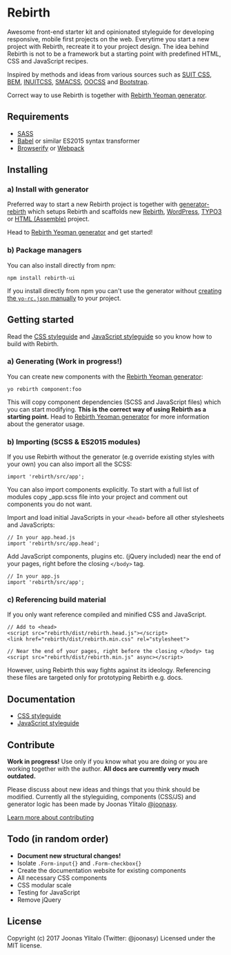 # Rebirth

Awesome front-end starter kit and opinionated styleguide for developing responsive, mobile first projects on the web. Everytime you start a new project with Rebirth, recreate it to your project design. The idea behind Rebirth is not to be a framework but a starting point with predefined HTML, CSS and JavaScript recipes.
 
Inspired by methods and ideas from various sources such as [SUIT CSS](https://github.com/suitcss/suit), [BEM](https://bem.info/), [INUITCSS](https://github.com/inuitcss), [SMACSS](https://smacss.com/), [OOCSS](http://oocss.org/) and [Bootstrap](http://getbootstrap.com). 

Correct way to use Rebirth is together with [Rebirth Yeoman generator](https://github.com/joonasy/generator-rebirth.git).

## Requirements

* [SASS](http://sass-lang.com/)
* [Babel](https://babeljs.io/) or similar ES2015 syntax transformer
* [Browserify](http://browserify.org/) or [Webpack](https://webpack.github.io/)

## Installing

### a) Install with generator

Preferred way to start a new Rebirth project is together with [generator-rebirth](https://github.com/joonasy/generator-rebirth.git) which setups Rebirth and scaffolds new [Rebirth](https://github.com/joonasy/rebirth.git), [WordPress](wordpress.org), [TYPO3](https://typo3.org/) or [HTML (Assemble)](https://github.com/assemble/assemble/) project.

Head to [Rebirth Yeoman generator](https://github.com/joonasy/generator-rebirth.git) and get started!

### b) Package managers

You can also install directly from npm:

```
npm install rebirth-ui
```

If you install directly from npm you can't use the generator without [creating the `yo-rc.json` manually](#) to your project.

## Getting started

Read the [CSS styleguide](docs/markdown/css) and [JavaScript styleguide](docs/markdown/js) so you know how to build with Rebirth.

### a) Generating (Work in progress!)

You can create new components with the [Rebirth Yeoman generator](https://github.com/joonasy/generator-rebirth.git):

```
yo rebirth component:foo
```

This will copy component dependencies (SCSS and JavaScript files) which you can start modifying. **This is the correct way of using Rebirth as a starting point.** Head to [Rebirth Yeoman generator](https://github.com/joonasy/generator-rebirth.git) for more information about the generator usage.

### b) Importing (SCSS & ES2015 modules)

If you use Rebirth without the generator (e.g override existing styles with your own) you can also import all the SCSS:

```
import 'rebirth/src/app';
```

You can also import components explicitly. To start with a full list of modules copy _app.scss file into your project and comment out components you do not want. 

Import and load initial JavaScripts in your `<head>` before all other stylesheets and JavaScripts:

```
// In your app.head.js
import 'rebirth/src/app.head';
```

Add JavaScript components, plugins etc. (jQuery included) near the end of your pages, right before the closing `</body>` tag. 

```
// In your app.js
import 'rebirth/src/app';
```


### c) Referencing build material

If you only want reference compiled and minified CSS and JavaScript.

``` 
// Add to <head>
<script src="rebirth/dist/rebirth.head.js"></script>
<link href="rebirth/dist/rebirth.min.css" rel="stylesheet">
```

```
// Near the end of your pages, right before the closing </body> tag
<script src="rebirth/dist/rebirth.min.js" async></script>
```

However, using Rebirth this way fights against its ideology. Referencing these files are targeted only for prototyping Rebirth e.g. docs.

## Documentation

* [CSS styleguide](docs/markdown/css)
* [JavaScript styleguide](docs/markdown/css)

## Contribute

**Work in progress!** Use only if you know what you are doing or you are working together with the author. **All docs are currently very much outdated.**

Please discuss about new ideas and things that you think should be modified. Currently all the styleguiding, components (CSS/JS) and generator logic has been made by Joonas Ylitalo [@joonasy](https://twitter.com/joonasy).

[Learn more about contributing](docs/markdown/contribute.md)

## Todo (in random order)

* **Document new structural changes!**
* Isolate `.Form-input{}` and  `.Form-checkbox{}`
* Create the documentation website for existing components
* All necessary CSS components
* CSS modular scale
* Testing for JavaScript
* Remove jQuery

## License

Copyright (c) 2017 Joonas Ylitalo (Twitter: @joonasy) Licensed under the MIT license.
